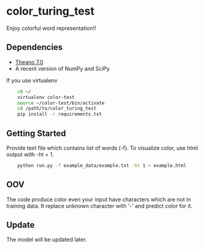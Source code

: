 # color_turing_test
Enjoy colorful word representation!! 

## Dependencies

- [Theano 7.0](http://deeplearning.net/software/theano/install.html)
- A recent version of NumPy and SciPy

If you use virtualenv

```bash
    cd ~/
    virtualenv color-test
    source ~/color-test/bin/activate
    cd /path/to/color_turing_test
    pip install -r requirements.txt
```

## Getting Started
Provide text file which contains list of words (-f). To visualize color, use html output with -ht = 1.

```bash 
    python run.py -f example_data/example.txt -ht 1 > example.html
```

## OOV
The code produce color even your input have characters which are not in training data.
It replace unknown character with '-' and predict color for it.

## Update
The model will be updated later.
